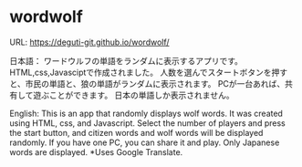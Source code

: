 # wordwolf

URL:
https://deguti-git.github.io/wordwolf/

日本語：
ワードウルフの単語をランダムに表示するアプリです。
HTML,css,Javasciptで作成されました。
人数を選んでスタートボタンを押すと、市民の単語と、狼の単語がランダムに表示されます。
PCが一台あれば、共有して遊ぶことができます。
日本の単語しか表示されません。

English:
This is an app that randomly displays wolf words.
It was created using HTML, css, and Javascript.
Select the number of players and press the start button, and citizen words and wolf words will be displayed randomly.
If you have one PC, you can share it and play.
Only Japanese words are displayed.
*Uses Google Translate.
